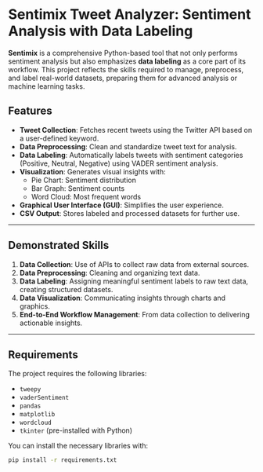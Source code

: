 # Sentimix Tweet Analyzer: Sentiment Analysis with Data Labeling

**Sentimix** is a comprehensive Python-based tool that not only performs sentiment analysis but also emphasizes **data labeling** as a core part of its workflow. This project reflects the skills required to manage, preprocess, and label real-world datasets, preparing them for advanced analysis or machine learning tasks.

## Features
- **Tweet Collection**: Fetches recent tweets using the Twitter API based on a user-defined keyword.
- **Data Preprocessing**: Clean and standardize tweet text for analysis.
- **Data Labeling**: Automatically labels tweets with sentiment categories (Positive, Neutral, Negative) using VADER sentiment analysis.
- **Visualization**: Generates visual insights with:
  - Pie Chart: Sentiment distribution
  - Bar Graph: Sentiment counts
  - Word Cloud: Most frequent words
- **Graphical User Interface (GUI)**: Simplifies the user experience.
- **CSV Output**: Stores labeled and processed datasets for further use.

---

## Demonstrated Skills
1. **Data Collection**: Use of APIs to collect raw data from external sources.
2. **Data Preprocessing**: Cleaning and organizing text data.
3. **Data Labeling**: Assigning meaningful sentiment labels to raw text data, creating structured datasets.
4. **Data Visualization**: Communicating insights through charts and graphics.
5. **End-to-End Workflow Management**: From data collection to delivering actionable insights.

---

## Requirements
The project requires the following libraries:
- `tweepy`
- `vaderSentiment`
- `pandas`
- `matplotlib`
- `wordcloud`
- `tkinter` (pre-installed with Python)

You can install the necessary libraries with:
```bash
pip install -r requirements.txt

